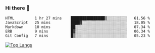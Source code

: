 ### Hi there 👋
<!--START_SECTION:waka-->
```text
HTML         1 hr 27 mins    ███████████████▒░░░░░░░░░   61.56 % 
JavaScript   25 mins         ████▓░░░░░░░░░░░░░░░░░░░░   18.05 % 
Markdown     10 mins         ██░░░░░░░░░░░░░░░░░░░░░░░   07.34 % 
ERB          9 mins          █▓░░░░░░░░░░░░░░░░░░░░░░░   06.34 % 
Git Config   7 mins          █▒░░░░░░░░░░░░░░░░░░░░░░░   05.23 % 
```
<!--END_SECTION:waka-->
<!--
**jakepino/jakepino** is a ✨ _special_ ✨ repository because its `README.md` (this file) appears on your GitHub profile.

Here are some ideas to get you started:

- 🔭 I’m currently working on ...
- 🌱 I’m currently learning ...
- 👯 I’m looking to collaborate on ...
- 🤔 I’m looking for help with ...
- 💬 Ask me about ...
- 📫 How to reach me: ...
- 😄 Pronouns: ...
- ⚡ Fun fact: ...
-->
[![Top Langs](https://github-readme-stats.vercel.app/api/top-langs/?username=jakepino&layout=compact)](https://github.com/jakepino)
